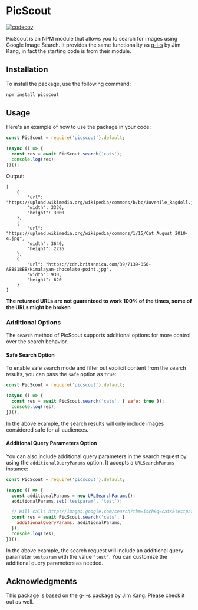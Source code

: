 # PicScout

[![codecov](https://codecov.io/gh/JMax45/picscout/branch/master/graph/badge.svg?token=6HK7W42XCV)](https://codecov.io/gh/JMax45/picscout)

PicScout is an NPM module that allows you to search for images using Google Image Search. It provides the same functionality as [g-i-s](https://github.com/jimkang/g-i-s) by Jim Kang, in fact the starting code is from their module.

## Installation

To install the package, use the following command:

```bash
npm install picscout
```

## Usage

Here's an example of how to use the package in your code:

```javascript
const PicScout = require('picscout').default;

(async () => {
  const res = await PicScout.search('cats');
  console.log(res);
})();
```

Output:

```
[
    {
        "url": "https://upload.wikimedia.org/wikipedia/commons/b/bc/Juvenile_Ragdoll.jpg",
        "width": 3336,
        "height": 3000
    },
    {
        "url": "https://upload.wikimedia.org/wikipedia/commons/1/15/Cat_August_2010-4.jpg",
        "width": 3640,
        "height": 2226
    },
    {
        "url": "https://cdn.britannica.com/39/7139-050-A88818BB/Himalayan-chocolate-point.jpg",
        "width": 930,
        "height": 620
    }
]
```

**The returned URLs are not guaranteed to work 100% of the times, some of the URLs might be broken**

### Additional Options

The `search` method of PicScout supports additional options for more control over the search behavior.

#### Safe Search Option

To enable safe search mode and filter out explicit content from the search results, you can pass the `safe` option as `true`:

```javascript
const PicScout = require('picscout').default;

(async () => {
  const res = await PicScout.search('cats', { safe: true });
  console.log(res);
})();
```

In the above example, the search results will only include images considered safe for all audiences.

#### Additional Query Parameters Option

You can also include additional query parameters in the search request by using the `additionalQueryParams` option. It accepts a `URLSearchParams` instance:

```javascript
const PicScout = require('picscout').default;

(async () => {
  const additionalParams = new URLSearchParams();
  additionalParams.set('testparam', 'test');

  // Will call: http://images.google.com/search?tbm=isch&q=cats&testparam=test
  const res = await PicScout.search('cats', {
    additionalQueryParams: additionalParams,
  });
  console.log(res);
})();
```

In the above example, the search request will include an additional query parameter `testparam` with the value `'test'`. You can customize the additional query parameters as needed.

## Acknowledgments

This package is based on the [g-i-s](https://github.com/jimkang/g-i-s) package by Jim Kang. Please check it out as well.
